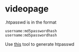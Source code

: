 # videopage

.htpasswd is in the format

```
username:md5passwordhash
username:md5passwordhash
```

Use [this](http://www.htaccesstools.com/htpasswd-generator/) tool to generate htpasswd

